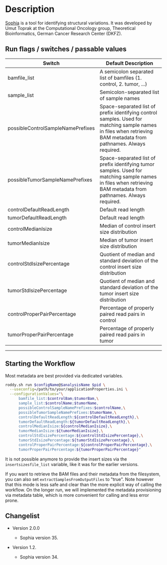 # Description

[Sophia](https://bitbucket.org/utoprak/sophia) is a tool for identifying structural variations. It was developed by Umut Toprak at the Computational Oncology group, Theoretical Bioinformatics, German Cancer Research Center (DKFZ).

## Run flags / switches / passable values

| Switch                     | Default Description |
|----------------------------|---------------------|
| bamfile_list               | A semicolon separated list of bamfiles (1. control, 2. tumor, ...) |
| sample_list | Semicolon-separated list of sample names |
| possibleControlSampleNamePrefixes | Space-separated list of prefix identifying control samples. Used for matching sample names in files when retrieving BAM metadata from pathnames. Always required. |
| possibleTumorSampleNamePrefixes | Space-separated list of prefix identifying tumor samples. Used for matching sample names in files when retrieving BAM metadata from pathnames. Always required. |
| controlDefaultReadLength    | Default read length |
| tumorDefaultReadLength      | Default read length |
| controlMedianIsize          | Median of control insert size distribution |
| tumorMedianIsize            | Median of tumor insert size distribution |
| controlStdIsizePercentage   | Quotient of median and standard deviation of the control insert size distribution |   
| tumorStdIsizePercentage     | Quotient of median and standard deviation of the tumor insert size distribution |
| controlProperPairPercentage | Percentage of properly paired read pairs in control |
| tumorProperPairPercentage   | Percentage of properly paired read pairs in tumor |
--------------------------------

## Starting the Workflow

Most metadata are best provided via dedicated variables. 

```bash
roddy.sh run $configName@$analysisName $pid \
  --useconfig=/path/to/your/applicationProperties.ini \
  --configurationValues="\
      bamfile_list:$controlBam;$tumorBam,\
      sample_list:$controlName;$tumorName,
      possibleControlSampleNamePrefixes:$controlName,\
      possibleTumorSampleNamePrefixes:$tumorName,\
      controlDefaultReadLength:${controlDefaultReadLength},\
      tumorDefaultReadLength:${tumorDefaultReadLength},\
      controlMedianIsize:${controlMedianIsize},\
      tumorMedianIsize:${tumorMedianIsize},\
      controlStdIsizePercentage:${controlStdIsizePercentage},\
      tumorStdIsizePercentage:${tumorStdIsizePercentage},\
      controlProperPairPercentage:${controlProperPairPercentage},\
      tumorProperPairPercentage:${tumorProperPairPercentage}"

```

It is not possible anymore to provide the insert sizes via the `insertsizesfile_list` variable, like it was for the earlier versions.

If you want to retrieve the BAM files and their metadata from the filesystem, you can also set `extractSamplesFromOutputFiles` to "true". Note however that this mode is less safe and clear than the more explicit way of calling the workflow. On the longer run, we will implemented the metadata provisioning via metadata table, which is more convenient for calling and less error prone.

## Changelist

* Version 2.0.0

  * Sophia version 35.
  
* Version 1.2.

  * Sophia version 34.